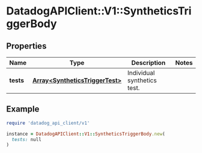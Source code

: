 # DatadogAPIClient::V1::SyntheticsTriggerBody

## Properties

| Name | Type | Description | Notes |
| ---- | ---- | ----------- | ----- |
| **tests** | [**Array&lt;SyntheticsTriggerTest&gt;**](SyntheticsTriggerTest.md) | Individual synthetics test. |  |

## Example

```ruby
require 'datadog_api_client/v1'

instance = DatadogAPIClient::V1::SyntheticsTriggerBody.new(
  tests: null
)
```

